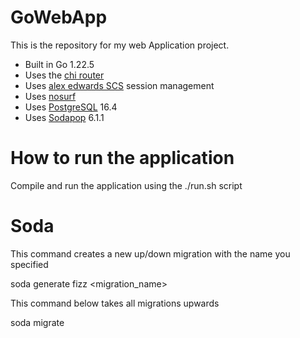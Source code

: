 # GoWebApp
This is the repository for my web Application project.

- Built in Go 1.22.5
- Uses the [chi router](https://github.com/go-chi/chi)
- Uses [alex edwards SCS](https://github.com/alexedwards/scs/v2) session management
- Uses [nosurf](https://github.com/justinas/nosurf)
- Uses [PostgreSQL](https://www.postgresql.org/download/windows/) 16.4
- Uses [Sodapop](https://gobuffalo.io/documentation/database/pop/) 6.1.1


# How to run the application
Compile and run the application using the ./run.sh script

# Soda
This command creates a new up/down migration with the name you specified

soda generate fizz <migration_name>

This command below takes all migrations upwards

soda migrate